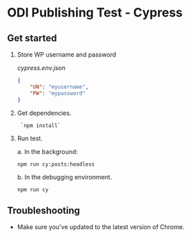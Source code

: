 
# ODI Publishing Test - Cypress

## Get started 

1. Store WP username and password

    _cypress.env.json_
    ```json
    {
        "UN": "myusername",
        "PW": "mypassword"
    }
    ```

2. Get dependencies.

        `npm install`

3. Run test.

    a. In the background:

    `npm run cy:posts:headless`

    b. In the debugging environment. 

    `npm run cy`


## Troubleshooting
 
 - Make sure you've updated to the latest version of Chrome.
 